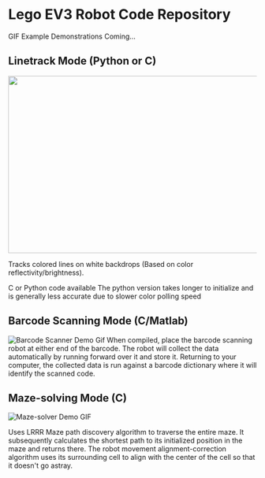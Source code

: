 # Lego EV3 Robot Code Repository
GIF Example Demonstrations Coming...

## Linetrack Mode (Python or C)
<img src="https://github.com/jsqvl/EV3-Robot/blob/master/Demo-Media/Linetracker-demo-compressed.gif?raw=true" width="811" height="360" />

Tracks colored lines on white backdrops (Based on color reflectivity/brightness).

C or Python code available
The python version takes longer to initialize and is generally less accurate due to  slower color polling speed

## Barcode Scanning Mode (C/Matlab)
![Barcode Scanner Demo Gif](https://github.com/jsqvl/EV3-Robot/blob/master/Demo-Media/Maze-solver-demo.gif?raw=true)
When compiled, place the barcode scanning robot at either end of the barcode. The robot will collect the data automatically by running forward over it and store it. Returning to your computer, the collected data is run against a barcode dictionary where it will identify the scanned code.

## Maze-solving Mode (C)
![Maze-solver Demo GIF](https://github.com/jsqvl/EV3-Robot/blob/master/Demo-Media/barcodescanner-demo.gif?raw=true)

Uses LRRR Maze path discovery algorithm to traverse the entire maze. It subsequently calculates the shortest path to its initialized position in the maze and returns there. The robot movement alignment-correction algorithm uses its surrounding cell to align with the center of the cell so that it doesn't go astray.
